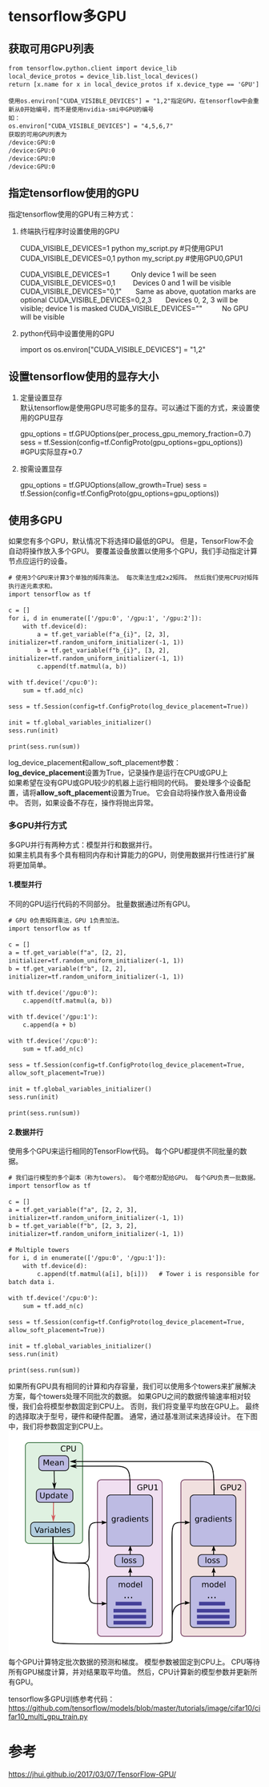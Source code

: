 # tensorflow多GPU

## 获取可用GPU列表
	from tensorflow.python.client import device_lib
    local_device_protos = device_lib.list_local_devices()
    return [x.name for x in local_device_protos if x.device_type == 'GPU']

	使用os.environ["CUDA_VISIBLE_DEVICES"] = "1,2"指定GPU，在tensorflow中会重新从0开始编号，而不是使用nvidia-smi中GPU的编号
	如：
	os.environ["CUDA_VISIBLE_DEVICES"] = "4,5,6,7"
	获取的可用GPU列表为
	/device:GPU:0
	/device:GPU:0
	/device:GPU:0
	/device:GPU:0


## 指定tensorflow使用的GPU
指定tensorflow使用的GPU有三种方式：  
1. 终端执行程序时设置使用的GPU


	CUDA_VISIBLE_DEVICES=1 python my_script.py #只使用GPU1
	CUDA_VISIBLE_DEVICES=0,1 python my_script.py #使用GPU0,GPU1

	CUDA_VISIBLE_DEVICES=1           Only device 1 will be seen
	CUDA_VISIBLE_DEVICES=0,1         Devices 0 and 1 will be visible
	CUDA_VISIBLE_DEVICES="0,1"       Same as above, quotation marks are optional
	CUDA_VISIBLE_DEVICES=0,2,3       Devices 0, 2, 3 will be visible; device 1 is masked
	CUDA_VISIBLE_DEVICES=""          No GPU will be visible

2. python代码中设置使用的GPU


	import os
	os.environ["CUDA_VISIBLE_DEVICES"] = "1,2"

## 设置tensorflow使用的显存大小
1. 定量设置显存  
默认tensorflow是使用GPU尽可能多的显存。可以通过下面的方式，来设置使用的GPU显存  


	gpu_options = tf.GPUOptions(per_process_gpu_memory_fraction=0.7)
	sess = tf.Session(config=tf.ConfigProto(gpu_options=gpu_options))  #GPU实际显存*0.7

2. 按需设置显存


	gpu_options = tf.GPUOptions(allow_growth=True)
	sess = tf.Session(config=tf.ConfigProto(gpu_options=gpu_options))
   

## 使用多GPU
 如果您有多个GPU，默认情况下将选择ID最低的GPU。 但是，TensorFlow不会自动将操作放入多个GPU。 要覆盖设备放置以使用多个GPU，我们手动指定计算节点应运行的设备。  

	# 使用3个GPU来计算3个单独的矩阵乘法。 每次乘法生成2x2矩阵。 然后我们使用CPU对矩阵执行逐元素求和。
	import tensorflow as tf
	
	c = []
	for i, d in enumerate(['/gpu:0', '/gpu:1', '/gpu:2']):
	    with tf.device(d):
	        a = tf.get_variable(f"a_{i}", [2, 3], initializer=tf.random_uniform_initializer(-1, 1))
	        b = tf.get_variable(f"b_{i}", [3, 2], initializer=tf.random_uniform_initializer(-1, 1))
	        c.append(tf.matmul(a, b))
	
	with tf.device('/cpu:0'):
	    sum = tf.add_n(c)
	
	sess = tf.Session(config=tf.ConfigProto(log_device_placement=True))
	
	init = tf.global_variables_initializer()
	sess.run(init)
	
	print(sess.run(sum))

log_device_placement和allow_soft_placement参数：  
**log_device_placement**设置为True，记录操作是运行在CPU或GPU上    
如果希望在没有GPU或GPU较少的机器上运行相同的代码。 要处理多个设备配置，请将**allow_soft_placement**设置为True。 它会自动将操作放入备用设备中。 否则，如果设备不存在，操作将抛出异常。  

### 多GPU并行方式
多GPU并行有两种方式：模型并行和数据并行。  
如果主机具有多个具有相同内存和计算能力的GPU，则使用数据并行性进行扩展将更加简单。  

#### 1.模型并行 
不同的GPU运行代码的不同部分。 批量数据通过所有GPU。  

	# GPU 0负责矩阵乘法，GPU 1负责加法。
	import tensorflow as tf
	
	c = []
	a = tf.get_variable(f"a", [2, 2], initializer=tf.random_uniform_initializer(-1, 1))
	b = tf.get_variable(f"b", [2, 2], initializer=tf.random_uniform_initializer(-1, 1))
	
	with tf.device('/gpu:0'):
	    c.append(tf.matmul(a, b))
	
	with tf.device('/gpu:1'):
	    c.append(a + b)
	
	with tf.device('/cpu:0'):
	    sum = tf.add_n(c)
	
	sess = tf.Session(config=tf.ConfigProto(log_device_placement=True, allow_soft_placement=True))
	
	init = tf.global_variables_initializer()
	sess.run(init)
	
	print(sess.run(sum))

#### 2.数据并行
使用多个GPU来运行相同的TensorFlow代码。 每个GPU都提供不同批量的数据。

	# 我们运行模型的多个副本（称为towers）。 每个塔都分配给GPU。 每个GPU负责一批数据。
	import tensorflow as tf
	
	c = []
	a = tf.get_variable(f"a", [2, 2, 3], initializer=tf.random_uniform_initializer(-1, 1))
	b = tf.get_variable(f"b", [2, 3, 2], initializer=tf.random_uniform_initializer(-1, 1))
	
	# Multiple towers
	for i, d in enumerate(['/gpu:0', '/gpu:1']):
	    with tf.device(d):
	        c.append(tf.matmul(a[i], b[i]))   # Tower i is responsible for batch data i.
	
	with tf.device('/cpu:0'):
	    sum = tf.add_n(c)
	
	sess = tf.Session(config=tf.ConfigProto(log_device_placement=True, allow_soft_placement=True))
	
	init = tf.global_variables_initializer()
	sess.run(init)
	
	print(sess.run(sum))

如果所有GPU具有相同的计算和内存容量，我们可以使用多个towers来扩展解决方案，每个towers处理不同批次的数据。 如果GPU之间的数据传输速率相对较慢，我们会将模型参数固定到CPU上。 否则，我们将变量平均放在GPU上。 最终的选择取决于型号，硬件和硬件配置。 通常，通过基准测试来选择设计。 在下图中，我们将参数固定到CPU上。  
![](images/tf_multi_gpu.png)   
每个GPU计算特定批次数据的预测和梯度。 模型参数被固定到CPU上。 CPU等待所有GPU梯度计算，并对结果取平均值。 然后，CPU计算新的模型参数并更新所有GPU。   

tensorflow多GPU训练参考代码：https://github.com/tensorflow/models/blob/master/tutorials/image/cifar10/cifar10_multi_gpu_train.py

	

# 参考
https://jhui.github.io/2017/03/07/TensorFlow-GPU/